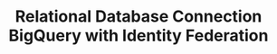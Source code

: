 ---
title: Relational Database Connection BigQuery with Identity Federation
description: BigQuery connection using Identity Federation.
---